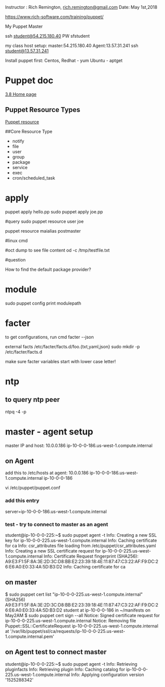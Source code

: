 
Instructor : Rich Remington, rich.remington@gmail.com
Date: May 1st,2018


https://www.rich-software.com/training/puppet/

My Puppet Master

ssh student@54.215.180.40 PW sfstudent

my class host setup:
master:54.215.180.40
Agent:13.57.31.241
ssh student@13.57.31.241


Install puppet first:
Centos, Redhat - yum
Ubuntu - aptget



# Puppet doc
[3.8 Home page](https://docs.puppet.com/puppet/3.8/)


## Puppet Resource Types
[Puppet resource](https://docs.puppet.com/puppet/3.8/type.html)

##Core Resource Type
* notify
* file
* user
* group
* package
* service
* exec
* cron/scheduled_task



# apply

puppet apply hello.pp
sudo puppet apply joe.pp


#query
sudo puppet resource user joe

puppet resource maialias postmaster


#linux cmd

#oct dump to see file content
od -c /tmp/testfile.txt


#question

How to find the default package provider?


# module

sudo puppet config print modulepath


# facter

to get configurations, run cmd
facter --json

external facts
/etc/facter/facts.d/foo.{txt,yaml,json}
sudo mkdir -p /etc/facter/facts.d

make sure facter variables start with lower case letter!

# ntp
## to query ntp peer
ntpq -4 -p


# master - agent setup
master IP and host:
10.0.0.186 ip-10-0-0-186.us-west-1.compute.internal

## on Agent
add this to /etc/hosts at agent:
10.0.0.186 ip-10-0-0-186.us-west-1.compute.internal ip-10-0-0-186

vi /etc/puppet/puppet.conf
### add this entry
server=ip-10-0-0-186.us-west-1.compute.internal

### test - try to connect to master as an agent 
student@ip-10-0-0-225:~$ sudo puppet agent -t
Info: Creating a new SSL key for ip-10-0-0-225.us-west-1.compute.internal
Info: Caching certificate for ca
Info: csr_attributes file loading from /etc/puppet/csr_attributes.yaml
Info: Creating a new SSL certificate request for ip-10-0-0-225.us-west-1.compute.internal
Info: Certificate Request fingerprint (SHA256): A9:E3:F1:5F:8A:3E:2D:3C:D8:BB:E2:23:39:18:4E:11:87:47:C3:22:AF:F9:DC:26:E6:A0:E0:33:4A:5D:B3:D2
Info: Caching certificate for ca

## on master
$ sudo puppet cert list
  "ip-10-0-0-225.us-west-1.compute.internal" (SHA256) A9:E3:F1:5F:8A:3E:2D:3C:D8:BB:E2:23:39:18:4E:11:87:47:C3:22:AF:F9:DC:26:E6:A0:E0:33:4A:5D:B3:D2
student at ip-10-0-0-186 in ~/manifests on May2AM
$ sudo puppet cert sign --all
Notice: Signed certificate request for ip-10-0-0-225.us-west-1.compute.internal
Notice: Removing file Puppet::SSL::CertificateRequest ip-10-0-0-225.us-west-1.compute.internal at '/var/lib/puppet/ssl/ca/requests/ip-10-0-0-225.us-west-1.compute.internal.pem'


## on Agent test to connect master

student@ip-10-0-0-225:~$ sudo puppet agent -t
Info: Retrieving pluginfacts
Info: Retrieving plugin
Info: Caching catalog for ip-10-0-0-225.us-west-1.compute.internal
Info: Applying configuration version '1525288342'
